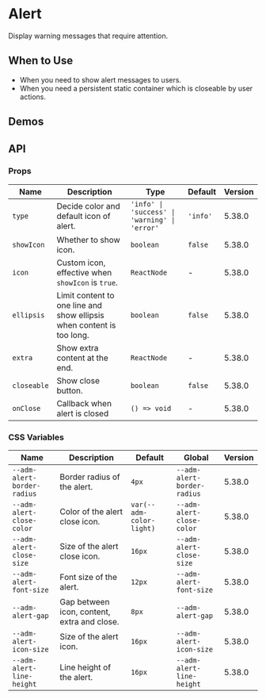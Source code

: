 # Alert

Display warning messages that require attention.

## When to Use

- When you need to show alert messages to users.
- When you need a persistent static container which is closeable by user actions.

## Demos

<code src="./demos/demo1.tsx"></code>

## API

### Props

| Name | Description | Type | Default | Version |
| --- | --- | --- | --- | --- |
| `type` | Decide color and default icon of alert. | `'info' \| 'success' \| 'warning' \| 'error'` | `'info'` | 5.38.0 |
| `showIcon` | Whether to show icon. | `boolean` | `false` | 5.38.0 |
| `icon` | Custom icon, effective when `showIcon` is `true`. | `ReactNode` | - | 5.38.0 |
| `ellipsis` | Limit content to one line and show ellipsis when content is too long. | `boolean` | `false` | 5.38.0 |
| `extra` | Show extra content at the end. | `ReactNode` | - | 5.38.0 |
| `closeable` | Show close button. | `boolean` | `false` | 5.38.0 |
| `onClose` | Callback when alert is closed | `() => void` | - | 5.38.0 |

### CSS Variables

| Name | Description | Default | Global | Version |
| --- | --- | --- | --- | --- |
| `--adm-alert-border-radius` | Border radius of the alert. | `4px` | `--adm-alert-border-radius` | 5.38.0 |
| `--adm-alert-close-color` | Color of the alert close icon. | `var(--adm-color-light)` | `--adm-alert-close-color` | 5.38.0 |
| `--adm-alert-close-size` | Size of the alert close icon. | `16px` | `--adm-alert-close-size` | 5.38.0 |
| `--adm-alert-font-size` | Font size of the alert. | `12px` | `--adm-alert-font-size` | 5.38.0 |
| `--adm-alert-gap` | Gap between icon, content, extra and close. | `8px` | `--adm-alert-gap` | 5.38.0 |
| `--adm-alert-icon-size` | Size of the alert icon. | `16px` | `--adm-alert-icon-size` | 5.38.0 |
| `--adm-alert-line-height` | Line height of the alert. | `16px` | `--adm-alert-line-height` | 5.38.0 |
